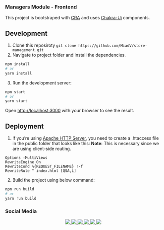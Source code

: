 ### Managers Module - Frontend

This project is bootstraped with [CRA](https://create-react-app.dev/) and uses [Chakra-Ui](https://chakra-ui.com/) components.

## Development

1. Clone this reposiroty `git clone https://github.com/MiadV/store-management.git`
2. Navigate to project folder and install the dependencies.

```bash
npm install
# or
yarn install
```

3. Run the development server:

```bash
npm start
# or
yarn start
```

Open [http://localhost:3000](http://localhost:3000) with your browser to see the result.

## Deployment

1. If you’re using [Apache HTTP Server](https://httpd.apache.org/), you need to create a .htaccess file in the public folder that looks like this:
   **Note:** This is necessary since we are using client-side routing.

```
Options -MultiViews
RewriteEngine On
RewriteCond %{REQUEST_FILENAME} !-f
RewriteRule ^ index.html [QSA,L]
```

2. Build the project using below command:

```bash
npm run build
# or
yarn run build
```

### Social Media

<p align="center">
    <a href="https://www.buymeacoffee.com/miad" alt="buymeacoffee">
        <img src="https://img.shields.io/badge/Buy%20Me%20a%20Coffee-ffdd00?style=flat&logo=buy-me-a-coffee&logoColor=black" />
    </a>
    <a href="mailto:miadv.biz@gmail.com" alt="gmail">
    <a href="https://www.linkedin.com/in/miad-vosoughi" alt="LinkedIn">
        <img src="https://img.shields.io/badge/LinkedIn-%230077B5.svg?style=flat&logo=linkedin&logoColor=white" />
    </a>
    <a href="mailto:miadv.biz@gmail.com" alt="gmail">
        <img src="https://img.shields.io/badge/Gmail-D14836.svg?style=flat&logo=gmail&logoColor=white" />
    </a>
    <a href="https://twitter.com/Miad_Vosoughi" alt="twitter">
        <img src="https://img.shields.io/badge/Twitter-%231DA1F2.svg?style=flat&logo=twitter&logoColor=white" />
    </a>
    <a href="https://www.youtube.com/c/MiadVosoughi" alt="youtube">
        <img src="https://img.shields.io/badge/Youtube-%23FF0000.svg?style=flat&logo=youTube&logoColor=white" />
    </a>
    <a href="https://www.instagram.com/miadv.dev" alt="instagram">
        <img src="https://img.shields.io/badge/Instagram-%23E4405F.svg?style=flat&logo=instagram&logoColor=white" />
    </a>
</p>
